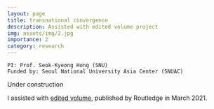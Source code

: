 ```yaml
---
layout: page
title: transnational convergence
description: Assisted with edited volume project
img: assets/img/2.jpg
importance: 2
category: research
---
```


```
PI: Prof. Seok-Kyeong Hong (SNU)
Funded by: Seoul National University Asia Center (SNUAC)
```

Under construction

I assisted with [edited volume](https://snuac.snu.ac.kr/eng/index.php/2021/03/25/transnational-convergence-of-east-asian-pop-culture/), published by Routledge in March 2021.
